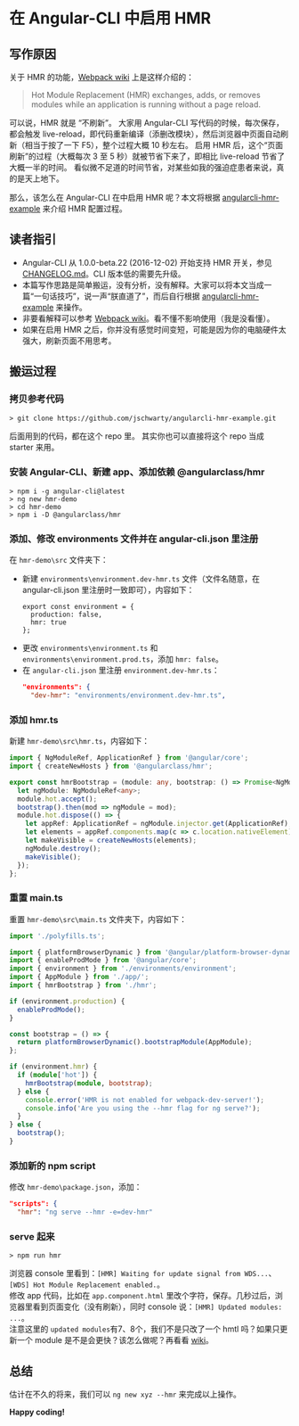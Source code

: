 # 在 Angular-CLI 中启用 HMR

## 写作原因
关于 HMR 的功能，[Webpack wiki][] 上是这样介绍的：
> Hot Module Replacement (HMR) exchanges, adds, or removes modules while an application is running without a page reload.

可以说，HMR 就是 “不刷新”。
大家用 Angular-CLI 写代码的时候，每次保存，都会触发 live-reload，即代码重新编译（添删改模块），然后浏览器中页面自动刷新（相当于按了一下 F5），整个过程大概 10 秒左右。
启用 HMR 后，这个“页面刷新”的过程（大概每次 3 至 5 秒）就被节省下来了，即相比 live-reload 节省了大概一半的时间。
看似微不足道的时间节省，对某些如我的强迫症患者来说，真的是天上地下。

那么，该怎么在 Angular-CLI 在中启用 HMR 呢？本文将根据 [angularcli-hmr-example][] 来介绍 HMR 配置过程。

## 读者指引
- Angular-CLI 从 1.0.0-beta.22 (2016-12-02) 开始支持 HMR 开关，参见 [CHANGELOG.md](https://github.com/angular/angular-cli/blob/master/CHANGELOG.md)。CLI 版本低的需要先升级。
- 本篇写作思路是简单搬运，没有分析，没有解释。大家可以将本文当成一篇“一句话技巧”，说一声“朕直道了”，而后自行根据 [angularcli-hmr-example][] 来操作。
- 非要看解释可以参考 [Webpack wiki][]。看不懂不影响使用（我是没看懂）。
- 如果在启用 HMR 之后，你并没有感觉时间变短，可能是因为你的电脑硬件太强大，刷新页面不用思考。

## 搬运过程

### 拷贝参考代码
```
> git clone https://github.com/jschwarty/angularcli-hmr-example.git
```
后面用到的代码，都在这个 repo 里。
其实你也可以直接将这个 repo 当成 starter 来用。

### 安装 Angular-CLI、新建 app、添加依赖 @angularclass/hmr
```
> npm i -g angular-cli@latest
> ng new hmr-demo
> cd hmr-demo
> npm i -D @angularclass/hmr
```

### 添加、修改 environments 文件并在 angular-cli.json 里注册
在 `hmr-demo\src` 文件夹下：
- 新建 `environments\environment.dev-hmr.ts` 文件（文件名随意，在 angular-cli.json 里注册时一致即可），内容如下：
  ```
  export const environment = {
    production: false,
    hmr: true
  };
  ```
- 更改 `environments\environment.ts` 和  `environments\environment.prod.ts`，添加 `hmr: false`。
- 在 `angular-cli.json` 里注册 `environment.dev-hmr.ts`：
  ```json
  "environments": {
    "dev-hmr": "environments/environment.dev-hmr.ts",
  ```

### 添加 hmr.ts
新建 `hmr-demo\src\hmr.ts`，内容如下： 

```ts
import { NgModuleRef, ApplicationRef } from '@angular/core';
import { createNewHosts } from '@angularclass/hmr';

export const hmrBootstrap = (module: any, bootstrap: () => Promise<NgModuleRef<any>>) => {
  let ngModule: NgModuleRef<any>;
  module.hot.accept();
  bootstrap().then(mod => ngModule = mod);
  module.hot.dispose(() => {
    let appRef: ApplicationRef = ngModule.injector.get(ApplicationRef);
    let elements = appRef.components.map(c => c.location.nativeElement);
    let makeVisible = createNewHosts(elements);
    ngModule.destroy();
    makeVisible();
  });
};
```

### 重置 main.ts
重置 `hmr-demo\src\main.ts` 文件夹下，内容如下：

```ts
import './polyfills.ts';

import { platformBrowserDynamic } from '@angular/platform-browser-dynamic';
import { enableProdMode } from '@angular/core';
import { environment } from './environments/environment';
import { AppModule } from './app/';
import { hmrBootstrap } from './hmr';

if (environment.production) {
  enableProdMode();
}

const bootstrap = () => {
  return platformBrowserDynamic().bootstrapModule(AppModule);
};

if (environment.hmr) {
  if (module['hot']) {
    hmrBootstrap(module, bootstrap);
  } else {
    console.error('HMR is not enabled for webpack-dev-server!');
    console.info('Are you using the --hmr flag for ng serve?');
  }
} else {
  bootstrap();
}
```

### 添加新的 npm script
修改 `hmr-demo\package.json`，添加：  

```json
"scripts": {
  "hmr": "ng serve --hmr -e=dev-hmr"
```

### serve 起来
```
> npm run hmr
```
浏览器 console 里看到：`[HMR] Waiting for update signal from WDS...`、`[WDS] Hot Module Replacement enabled.`。   
修改 app 代码，比如在 `app.component.html` 里改个字符，保存。几秒过后，浏览器里看到页面变化（没有刷新），同时 console 说：`[HMR] Updated modules: ...`。  
注意这里的 `updated modules`有7、8个，我们不是只改了一个 hmtl 吗？如果只更新一个 module 是不是会更快？该怎么做呢？再看看 [wiki][Webpack wiki]。  


## 总结
估计在不久的将来，我们可以 `ng new xyz --hmr` 来完成以上操作。

**Happy coding!**


[Webpack wiki]: https://github.com/webpack/docs/wiki/hot-module-replacement-with-webpack
[angularcli-hmr-example]: https://github.com/jschwarty/angularcli-hmr-example
